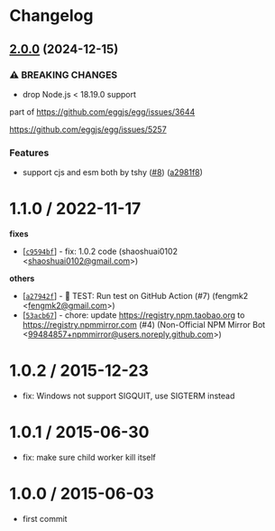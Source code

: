 # Changelog

## [2.0.0](https://github.com/node-modules/cluster-reload/compare/v1.1.0...v2.0.0) (2024-12-15)


### ⚠ BREAKING CHANGES

* drop Node.js < 18.19.0 support

part of https://github.com/eggjs/egg/issues/3644

https://github.com/eggjs/egg/issues/5257

### Features

* support cjs and esm both by tshy ([#8](https://github.com/node-modules/cluster-reload/issues/8)) ([a2981f8](https://github.com/node-modules/cluster-reload/commit/a2981f867398ad842216a42f05975bd87cb636c8))

1.1.0 / 2022-11-17
==================

**fixes**
  * [[`c9594bf`](http://github.com/node-modules/cluster-reload/commit/c9594bf5d66b6dbcb13c927d0d36888b1bf0b4ae)] - fix: 1.0.2 code (shaoshuai0102 <<shaoshuai0102@gmail.com>>)

**others**
  * [[`a27942f`](http://github.com/node-modules/cluster-reload/commit/a27942f8bd907abc66930c6bee62f6509b52f308)] - 🤖 TEST: Run test on GitHub Action (#7) (fengmk2 <<fengmk2@gmail.com>>)
  * [[`53acb67`](http://github.com/node-modules/cluster-reload/commit/53acb67a7356a642f6a9ea10a83ca134a630882a)] - chore: update https://registry.npm.taobao.org to https://registry.npmmirror.com (#4) (Non-Official NPM Mirror Bot <<99484857+npmmirror@users.noreply.github.com>>)

1.0.2 / 2015-12-23
==================

  * fix: Windows not support SIGQUIT, use SIGTERM instead

1.0.1 / 2015-06-30
==================

 * fix: make sure child worker kill itself

1.0.0 / 2015-06-03
==================

 * first commit
